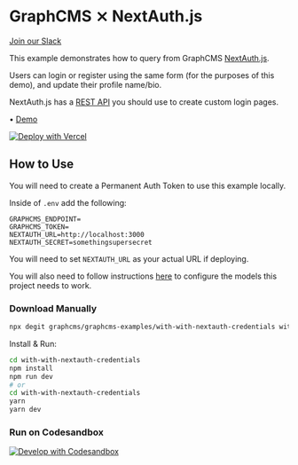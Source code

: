 # GraphCMS ⨯ NextAuth.js

[Join our Slack](https://slack.graphcms.com)

This example demonstrates how to query from GraphCMS [NextAuth.js](https://next-auth.js.org).

Users can login or register using the same form (for the purposes of this demo), and update their profile name/bio.

NextAuth.js has a [REST API](https://next-auth.js.org/getting-started/rest-api) you should use to create custom login pages.

• [Demo](https://graphcms-with-nextauth-credentials.vercel.app/)

[![Deploy with Vercel](https://vercel.com/button)](https://vercel.com/import/project?template=https://github.com/GraphCMS/graphcms-examples/tree/master/with-nextauth-credentials)

## How to Use

You will need to create a Permanent Auth Token to use this example locally.

Inside of `.env` add the following:

```dosini
GRAPHCMS_ENDPOINT=
GRAPHCMS_TOKEN=
NEXTAUTH_URL=http://localhost:3000
NEXTAUTH_SECRET=somethingsupersecret
```

You will need to set `NEXTAUTH_URL` as your actual URL if deploying.

You will also need to follow instructions [here](https://github.com/graphcms/graphcms-examples#using-this-repo) to configure the models this project needs to work.

### Download Manually

```bash
npx degit graphcms/graphcms-examples/with-with-nextauth-credentials with-with-nextauth-credentials
```

Install & Run:

```bash
cd with-with-nextauth-credentials
npm install
npm run dev
# or
cd with-with-nextauth-credentials
yarn
yarn dev
```

### Run on Codesandbox

[![Develop with Codesandbox](https://codesandbox.io/static/img/play-codesandbox.svg)](https://codesandbox.io/s/github/GraphCMS/graphcms-examples/tree/master/with-with-nextauth-credentials)
